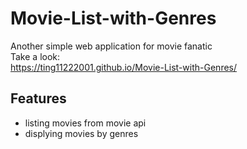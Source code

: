 # Movie-List-with-Genres
Another simple web application for movie fanatic <br>
Take a look: <br>
https://ting11222001.github.io/Movie-List-with-Genres/

## Features
- listing movies from movie api
- displying movies by genres
